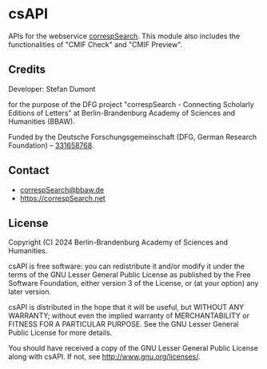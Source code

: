 # csAPI

APIs for the webservice [correspSearch](https://correspsearch.net/de/start.html). This module also includes the functionalities of "CMIF Check" and "CMIF Preview".

## Credits

Developer: Stefan Dumont

for the purpose of the DFG project "correspSearch - Connecting Scholarly Editions of Letters" at Berlin-Brandenburg Academy of Sciences and Humanities (BBAW).

Funded by the Deutsche Forschungsgemeinschaft (DFG, German Research Foundation) – [331658768](https://gepris.dfg.de/gepris/projekt/331658768?language=en).

## Contact

* correspSearch@bbaw.de
* https://correspSearch.net 

## License

Copyright (C) 2024 Berlin-Brandenburg Academy of Sciences and Humanities.

csAPI is free software: you can redistribute it and/or modify
it under the terms of the GNU Lesser General Public License as published by
the Free Software Foundation, either version 3 of the License, or
(at your option) any later version.

csAPI is distributed in the hope that it will be useful,
but WITHOUT ANY WARRANTY; without even the implied warranty of
MERCHANTABILITY or FITNESS FOR A PARTICULAR PURPOSE.  See the
GNU Lesser General Public License for more details.

You should have received a copy of the GNU Lesser General Public License
along with csAPI.  If not, see <http://www.gnu.org/licenses/>.

